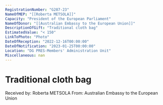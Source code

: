 ```yaml
---
RegistrationNumber: "G287-23"
NameOfMEP: "[[Roberta METSOLA]]"
Capacity: "President of the European Parliament"
NameOfDonor: "[[Australian Embassy to the European Union]]"
DescriptionOfGift: "Traditional cloth bag"
EstimatedValue: "< 150"
LinkToPhoto: "Photo"
DateOfReception: "2022-12-16T00:00:00"
DateOfNotification: "2023-01-25T00:00:00"
Location: "DG PRES-Members' Administration Unit"
Miscellaneous: nan
---
```


# Traditional cloth bag

Received by: Roberta METSOLA
From: Australian Embassy to the European Union
